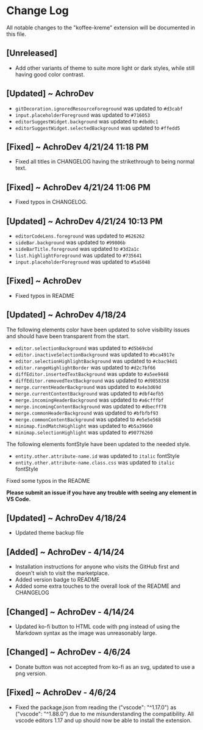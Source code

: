 # Change Log

All notable changes to the "koffee-kreme" extension will be documented in this file.

## [Unreleased]

- Add other variants of theme to suite more light or dark styles, while still having good color contrast.

## [Updated] ~ AchroDev
- ```gitDecoration.ignoredResourceForeground``` was updated to ```#d3cabf```
- ```input.placeholderForeground``` was updated to ```#716053```
- ```editorSuggestWidget.background``` was updated to ```#dbd0c1```
- ```editorSuggestWidget.selectedBackground``` was updated to ```#ffedd5```


## [Fixed] ~ AchroDev 4/21/24 11:18 PM
- Fixed all titles in CHANGELOG having the strikethrough to being normal text.

## [Fixed] ~ AchroDev 4/21/24 11:06 PM
- Fixed typos in CHANGELOG.


## [Updated] ~ AchroDev 4/21/24 10:13 PM
- ```editorCodeLens.foreground``` was updated to ```#626262```
- ```sideBar.background``` was updated to ```#99806b```
- ```sideBarTitle.foreground``` was updated to ```#3d2a1c```
- ```list.highlightForeground``` was updated to ```#735641```
- ```input.placeholderForeground``` was updated to ```#5a5048```

## [Fixed] ~ AchroDev
- Fixed typos in README

## [Updated] ~ AchroDev 4/18/24
The following elements color have been updated to solve visibility issues and should have been transparent from the start.
- ```editor.selectionBackground``` was updated to ```#d5b69cbd```
- ```editor.inactiveSelectionBackground``` was updated to ```#bca4917e```
- ```editor.selectionHighlightBackground``` was updated to ```#cbac94d1```
- ```editor.rangeHighlightBorder``` was updated to ```#d2c7bf66```
- ```diffEditor.insertedTextBackground``` was update to ```#a5ee9448```
- ```diffEditor.removedTextBackground``` was updated to ```#d9858358```
- ```merge.currentHeaderBackground``` was updated to ```#a4e3d69d```
- ```merge.currentContentBackground``` was updated to ```#dbf4efb5```
- ```merge.incomingHeaderBackground``` was updated to ```#a6cfffbf```
- ```merge.incomingContentBackground``` was updated to ```#dbecff78```
- ```merge.commonHeaderBackground``` was updated to ```#bfbfbf93```
- ```merge.commonContentBackground``` was updated to ```#e5e5e568```
- ```minimap.findMatchHighlight``` was updated to ```#b5a39660```
- ```minimap.selectionHighlight``` was updated to ```#90776260```

The following elements fontStyle have been updated to the needed style.
- ```entity.other.attribute-name.id``` was updated to ```italic``` fontStyle
- ```entity.other.attribute-name.class.css``` was updated to ```italic``` fontStyle

Fixed some typos in the README

**Please submit an issue if you have any trouble with seeing any element in VS Code.**

## [Updated] ~ AchroDev 4/18/24
- Updated theme backup file

## [Added] ~ AchroDev - 4/14/24
- Installation instructions for anyone who visits the GitHub first and doesn't wish to visit the marketplace.
- Added version badge to README
- Added some extra touches to the overall look of the README and CHANGELOG

## [Changed] ~ AchroDev - 4/14/24
- Updated ko-fi button to HTML code with png instead of using the Markdown syntax as the image was unreasonably large.

## [Changed] ~ AchroDev - 4/6/24
- Donate button was not accepted from ko-fi as an svg, updated to use a png version.

## [Fixed] ~ AchroDev - 4/6/24

- Fixed the package.json from reading the ("vscode": "^1.17.0") as ("vscode": "^1.88.0") due to me misunderstanding the compatibility. All vscode editors 1.17 and up should now be able to install the extension.
